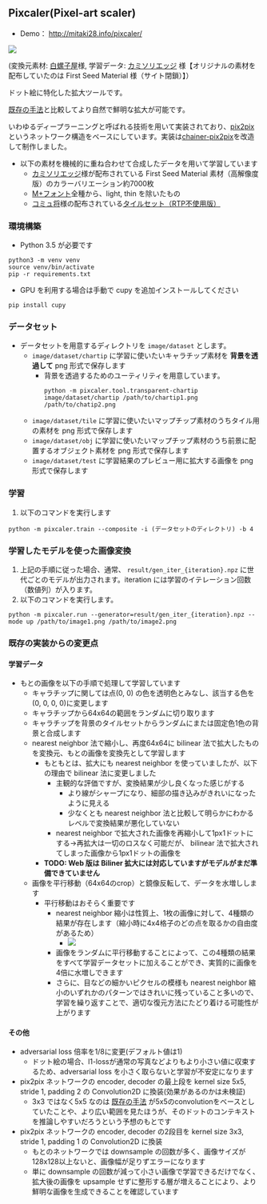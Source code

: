 ## Pixcaler(Pixel-art scaler)

* Demo： http://mitaki28.info/pixcaler/

<img src="https://github.com/mitaki28/pixel-art-upscaler/blob/master/image/example.gif?raw=true">

(変換元素材: [白螺子屋](http://hi79.web.fc2.com/)様, 学習データ: [カミソリエッジ](https://razor-edge.work/material/fsmchcv/) 様【オリジナルの素材を配布していたのは First Seed Material 様（サイト閉鎖）】）

ドット絵に特化した拡大ツールです。

[既存の手法](https://en.wikipedia.org/wiki/Pixel-art_scaling_algorithms)と比較してより自然で鮮明な拡大が可能です。

いわゆるディープラーニングと呼ばれる技術を用いて実装されており、[pix2pix](https://arxiv.org/abs/1611.07004) というネットワーク構造をベースにしています。実装は[chainer-pix2pix](https://github.com/pfnet-research/chainer-pix2pix)を改造して制作しました。

* 以下の素材を機械的に重ね合わせて合成したデータを用いて学習しています
    * [カミソリエッジ](https://razor-edge.work/material/fsmchcv/)様が配布されている First Seed Material 素材（高解像度版）のカラーバリエーション約7000枚
    * [M+フォント](https://mplus-fonts.osdn.jp/)全種から、light, thin を除いたもの
    * [コミュ将](https://comshou.wixsite.com/com-sho/about)様の配布されている[タイルセット（RTP不使用版）](https://comshou.wixsite.com/com-sho/single-post/2017/04/19/RTP%E4%B8%8D%E4%BD%BF%E7%94%A8%E7%B4%A0%E6%9D%90%E3%81%BE%E3%81%A8%E3%82%81)

### 環境構築
* Python 3.5 が必要です

```
python3 -m venv venv
source venv/bin/activate
pip -r requirements.txt
```

* GPU を利用する場合は手動で cupy を追加インストールしてください
```
pip install cupy
```

### データセット
* データセットを用意するディレクトリを `image/dataset` とします。
    * `image/dataset/chartip` に学習に使いたいキャラチップ素材を **背景を透過して** png 形式で保存します
        * 背景を透過するためのユーティリティを用意しています。
            ```
            python -m pixcaler.tool.transparent-chartip image/dataset/chartip /path/to/chartip1.png /path/to/chatip2.png
            ```
    * `image/dataset/tile` に学習に使いたいマップチップ素材のうちタイル用の素材を png 形式で保存します
    * `image/dataset/obj` に学習に使いたいマップチップ素材のうち前景に配置するオブジェクト素材を png 形式で保存します
    * `image/dataset/test` に学習結果のプレビュー用に拡大する画像を png 形式で保存します
        

### 学習
1. 以下のコマンドを実行します
```
python -m pixcaler.train --composite -i (データセットのディレクトリ) -b 4
```


### 学習したモデルを使った画像変換
1. 上記の手順に従った場合、通常、 `result/gen_iter_{iteration}.npz` に世代ごとのモデルが出力されます。iteration には学習のイテレーション回数（数値列）が入ります。
1. 以下のコマンドを実行します。
```
python -m pixcaler.run --generator=result/gen_iter_{iteration}.npz --mode up /path/to/image1.png /path/to/image2.png
```


### 既存の実装からの変更点
#### 学習データ
* もとの画像を以下の手順で処理して学習しています
    * キャラチップに関しては点(0, 0) の色を透明色とみなし、該当する色を(0, 0, 0, 0)に変更します
    * キャラチップから64x64の範囲をランダムに切り取ります
    * キャラチップを背景のタイルセットからランダムにまたは固定色1色の背景と合成します
    * nearest neighbor 法で縮小し、再度64x64に bilinear 法で拡大したものを変換元、もとの画像を変換先として学習します
        * もともとは、拡大にも nearest neighbor を使っていましたが、以下の理由で bilinear 法に変更しました
            * 主観的な評価ですが、変換結果が少し良くなった感じがする
                * より線がシャープになり、細部の描き込みがきれいになったように見える
                * 少なくとも nearest neighbor 法と比較して明らかにわかるレベルで変換結果が悪化していない
            * nearest neighbor で拡大された画像を再縮小して1px1ドットにする→再拡大は一切のロスなく可能だが、 bilinear 法で拡大されてしまった画像から1px1ドットの画像を
        * **TODO: Web 版は Biliner 拡大には対応していますがモデルがまだ準備できていません**
    * 画像を平行移動（64x64のcrop）と鏡像反転して、データを水増しします
        * 平行移動はおそらく重要です
            * nearest neighbor 縮小は性質上、1枚の画像に対して、4種類の結果が存在します（縮小時に4x4格子のどの点を取るかの自由度があるため）
                * <img src="https://github.com/mitaki28/pixel-art-upscaler/blob/master/nn-scales.png?raw=true">
            * 画像をランダムに平行移動することによって、この4種類の結果をすべて学習データセットに加えることができ、実質的に画像を4倍に水増しできます
            * さらに、目などの細かいピクセルの模様も nearest neighbor 縮小のいずれかのパターンではきれいに残っていること多いので、学習を繰り返すことで、適切な復元方法にたどり着ける可能性が上がります

#### その他
* adversarial loss 倍率を1/8に変更(デフォルト値は1)
    * ドット絵の場合、l1-lossが通常の写真などよりもより小さい値に収束するため、adversarial loss を小さく取らないと学習が不安定になります
* pix2pix ネットワークの encoder, decoder の最上段を kernel size 5x5, stride 1, padding 2 の Convolution2D に換装(効果があるのかは未検証)
    * 3x3 ではなく5x5 なのは [既存の手法](https://en.wikipedia.org/wiki/Pixel-art_scaling_algorithms) が5x5のconvolutionをベースとしていたことや、より広い範囲を見たほうが、そのドットのコンテキストを推論しやすいだろうという予想のもとです
* pix2pix ネットワークの encoder, decoder の2段目を kernel size 3x3, stride 1, padding 1 の Convolution2D に換装
    * もとのネットワークでは downsample の回数が多く、画像サイズが128x128以上ないと、画像幅が足りずエラーになります
    * 単に downsample の回数が減って小さい画像で学習できるだけでなく、拡大後の画像を upsample せずに整形する層が増えることにより、より鮮明な画像を生成できることを確認しています


